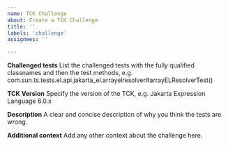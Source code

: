 ```yaml
---
name: TCK Challenge
about: Create a TCK Challenge
title: ''
labels: 'challenge'
assignees: ''

---
```


**Challenged tests**
List the challenged tests with the fully qualified classnames and then the test methods, e.g.
com.sun.ts.tests.el.api.jakarta_el.arrayelresolver#arrayELResolverTest()

**TCK Version**
Specify the version of the TCK, e.g. Jakarta Expression Language 6.0.x

**Description**
A clear and concise description of why you think the tests are wrong.

**Additional context**
Add any other context about the challenge here.

